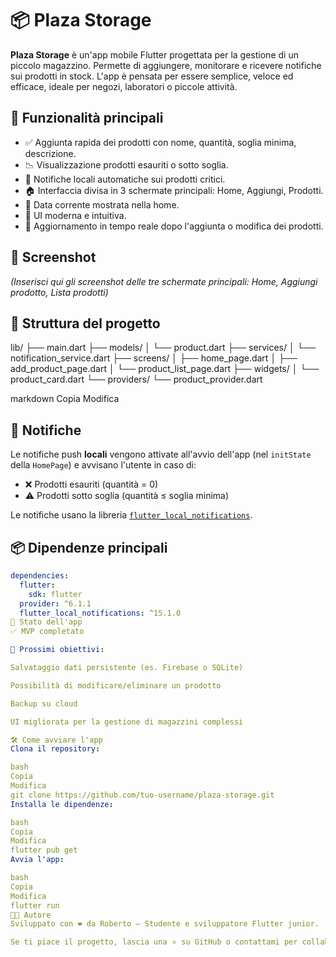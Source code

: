 # 📦 Plaza Storage

**Plaza Storage** è un'app mobile Flutter progettata per la gestione di un piccolo magazzino. Permette di aggiungere, monitorare e ricevere notifiche sui prodotti in stock. L'app è pensata per essere semplice, veloce ed efficace, ideale per negozi, laboratori o piccole attività.

## 🚀 Funzionalità principali

- ✅ Aggiunta rapida dei prodotti con nome, quantità, soglia minima, descrizione.
- 📉 Visualizzazione prodotti esauriti o sotto soglia.
- 🔔 Notifiche locali automatiche sui prodotti critici.
- 🏠 Interfaccia divisa in 3 schermate principali: Home, Aggiungi, Prodotti.
- 📆 Data corrente mostrata nella home.
- 📱 UI moderna e intuitiva.
- 🔄 Aggiornamento in tempo reale dopo l'aggiunta o modifica dei prodotti.

## 📸 Screenshot

*(Inserisci qui gli screenshot delle tre schermate principali: Home, Aggiungi prodotto, Lista prodotti)*

## 📁 Struttura del progetto

lib/
├── main.dart
├── models/
│ └── product.dart
├── services/
│ └── notification_service.dart
├── screens/
│ ├── home_page.dart
│ ├── add_product_page.dart
│ └── product_list_page.dart
├── widgets/
│ └── product_card.dart
└── providers/
└── product_provider.dart

markdown
Copia
Modifica

## 🔔 Notifiche

Le notifiche push **locali** vengono attivate all'avvio dell'app (nel `initState` della `HomePage`) e avvisano l'utente in caso di:

- ❌ Prodotti esauriti (quantità = 0)
- ⚠️ Prodotti sotto soglia (quantità ≤ soglia minima)

Le notifiche usano la libreria [`flutter_local_notifications`](https://pub.dev/packages/flutter_local_notifications).

## 📦 Dipendenze principali

```yaml
dependencies:
  flutter:
    sdk: flutter
  provider: ^6.1.1
  flutter_local_notifications: ^15.1.0
🧠 Stato dell'app
✅ MVP completato

🔄 Prossimi obiettivi:

Salvataggio dati persistente (es. Firebase o SQLite)

Possibilità di modificare/eliminare un prodotto

Backup su cloud

UI migliorata per la gestione di magazzini complessi

🛠️ Come avviare l'app
Clona il repository:

bash
Copia
Modifica
git clone https://github.com/tuo-username/plaza-storage.git
Installa le dipendenze:

bash
Copia
Modifica
flutter pub get
Avvia l'app:

bash
Copia
Modifica
flutter run
👨‍💻 Autore
Sviluppato con ❤️ da Roberto – Studente e sviluppatore Flutter junior.

Se ti piace il progetto, lascia una ⭐ su GitHub o contattami per collaborazioni!

